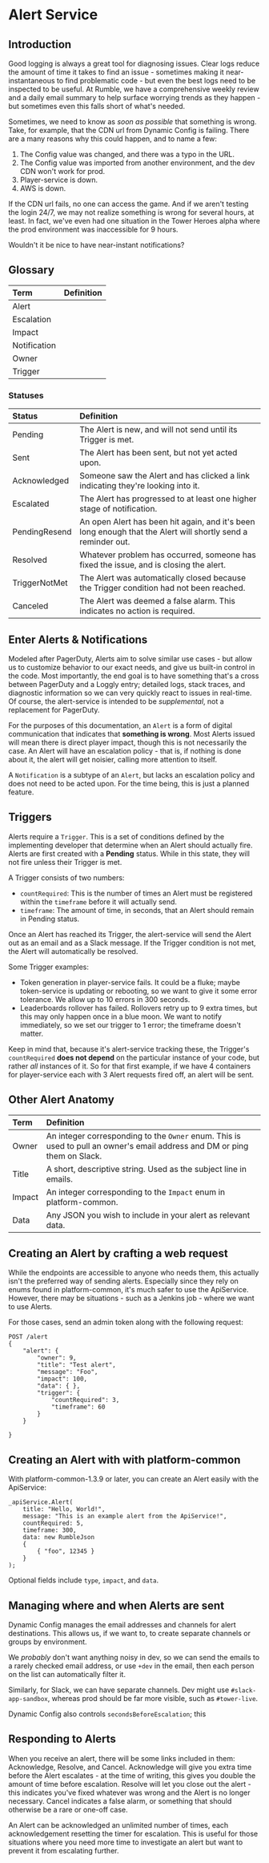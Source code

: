 # Alert Service

## Introduction

Good logging is always a great tool for diagnosing issues.  Clear logs reduce the amount of time it takes to find an issue - sometimes making it near-instantaneous to find problematic code - but even the best logs need to be inspected to be useful.  At Rumble, we have a comprehensive weekly review and a daily email summary to help surface worrying trends as they happen - but sometimes even this falls short of what's needed.

Sometimes, we need to know as _soon as possible_ that something is wrong.  Take, for example, that the CDN url from Dynamic Config is failing.  There are a many reasons why this could happen, and to name a few:

1. The Config value was changed, and there was a typo in the URL.
2. The Config value was imported from another environment, and the dev CDN won't work for prod.
3. Player-service is down.
4. AWS is down.

If the CDN url fails, no one can access the game.  And if we aren't testing the login 24/7, we may not realize something is wrong for several hours, at least.  In fact, we've even had one situation in the Tower Heroes alpha where the prod environment was inaccessible for 9 hours.

Wouldn't it be nice to have near-instant notifications?

## Glossary

| Term         | Definition |
|:-------------|:-----------|
| Alert        |            |
| Escalation   |            |
| Impact       |            |
| Notification |            |
| Owner        |            |
| Trigger      |            |

### Statuses


| Status        | Definition                                                                                                   |
|:--------------|:-------------------------------------------------------------------------------------------------------------|
| Pending       | The Alert is new, and will not send until its Trigger is met.                                                |
| Sent          | The Alert has been sent, but not yet acted upon.                                                             |
| Acknowledged  | Someone saw the Alert and has clicked a link indicating they're looking into it.                             |
| Escalated     | The Alert has progressed to at least one higher stage of notification.                                       |
| PendingResend | An open Alert has been hit again, and it's been long enough that the Alert will shortly send a reminder out. |
| Resolved      | Whatever problem has occurred, someone has fixed the issue, and is closing the alert.                        |
| TriggerNotMet | The Alert was automatically closed because the Trigger condition had not been reached.                       |
| Canceled      | The Alert was deemed a false alarm.  This indicates no action is required.                                   |


## Enter Alerts & Notifications

Modeled after PagerDuty, Alerts aim to solve similar use cases - but allow us to customize behavior to our exact needs, and give us built-in control in the code.  Most importantly, the end goal is to have something that's a cross between PagerDuty and a Loggly entry; detailed logs, stack traces, and diagnostic information so we can very quickly react to issues in real-time.  Of course, the alert-service is intended to be _supplemental_, not a replacement for PagerDuty.

For the purposes of this documentation, an `Alert` is a form of digital communication that indicates that **something is wrong**.  Most Alerts issued will mean there is direct player impact, though this is not necessarily the case.  An Alert will have an escalation policy - that is, if nothing is done about it, the alert will get noisier, calling more attention to itself.

A `Notification` is a subtype of an `Alert`, but lacks an escalation policy and does not need to be acted upon.  For the time being, this is just a planned feature.

## Triggers

Alerts require a `Trigger`.  This is a set of conditions defined by the implementing developer that determine when an Alert should actually fire.  Alerts are first created with a **Pending** status.  While in this state, they will not fire unless their Trigger is met.

A Trigger consists of two numbers:

* `countRequired`: This is the number of times an Alert must be registered within the `timeframe` before it will actually send.
* `timeframe`: The amount of time, in seconds, that an Alert should remain in Pending status.

Once an Alert has reached its Trigger, the alert-service will send the Alert out as an email and as a Slack message.  If the Trigger condition is not met, the Alert will automatically be resolved.

Some Trigger examples:

* Token generation in player-service fails.  It could be a fluke; maybe token-service is updating or rebooting, so we want to give it some error tolerance.  We allow up to 10 errors in 300 seconds.
* Leaderboards rollover has failed.  Rollovers retry up to 9 extra times, but this may only happen once in a blue moon.  We want to notify immediately, so we set our trigger to 1 error; the timeframe doesn't matter.

Keep in mind that, because it's alert-service tracking these, the Trigger's `countRequired` **does not depend** on the particular instance of your code, but rather _all_ instances of it.  So for that first example, if we have 4 containers for player-service each with 3 Alert requests fired off, an alert will be sent.

## Other Alert Anatomy

| Term             | Definition                                                                                                                 |
|:-----------------|:---------------------------------------------------------------------------------------------------------------------------|
| Owner            | An integer corresponding to the `Owner` enum.  This is used to pull an owner's email address and DM or ping them on Slack. |
| Title            | A short, descriptive string.  Used as the subject line in emails.                                                          |
| Impact           | An integer corresponding to the `Impact` enum in platform-common.                                                          |
| Data             | Any JSON you wish to include in your alert as relevant data.                                                               |

## Creating an Alert by crafting a web request

While the endpoints are accessible to anyone who needs them, this actually isn't the preferred way of sending alerts.  Especially since they rely on enums found in platform-common, it's much safer to use the ApiService.  However, there may be situations - such as a Jenkins job - where we want to use Alerts.

For those cases, send an admin token along with the following request:

```
POST /alert
{
    "alert": {
        "owner": 9,
        "title": "Test alert",
        "message": "Foo",
        "impact": 100,
        "data": { },
        "trigger": {
            "countRequired": 3,
            "timeframe": 60
        }
    }

}
```

## Creating an Alert with with platform-common

With platform-common-1.3.9 or later, you can create an Alert easily with the ApiService:

```
_apiService.Alert(
    title: "Hello, World!",
    message: "This is an example alert from the ApiService!",
    countRequired: 5,
    timeframe: 300,
    data: new RumbleJson
    {
        { "foo", 12345 }
    } 
);
```

Optional fields include `type`, `impact`, and `data`.

## Managing where and when Alerts are sent

Dynamic Config manages the email addresses and channels for alert destinations.  This allows us, if we want to, to create separate channels or groups by environment.

We _probably_ don't want anything noisy in dev, so we can send the emails to a rarely checked email address, or use `+dev` in the email, then each person on the list can automatically filter it.

Similarly, for Slack, we can have separate channels.  Dev might use `#slack-app-sandbox`, whereas prod should be far more visible, such as `#tower-live`.

Dynamic Config also controls `secondsBeforeEscalation`; this 

## Responding to Alerts

When you receive an alert, there will be some links included in them: Acknowledge, Resolve, and Cancel.  Acknowledge will give you extra time before the Alert escalates - at the time of writing, this gives you double the amount of time before escalation.  Resolve will let you close out the alert - this indicates you've fixed whatever was wrong and the Alert is no longer necessary.  Cancel indicates a false alarm, or something that should otherwise be a rare or one-off case.

An Alert can be acknowledged an unlimited number of times, each acknowledgement resetting the timer for escalation.  This is useful for those situations where you need more time to investigate an alert but want to prevent it from escalating further.